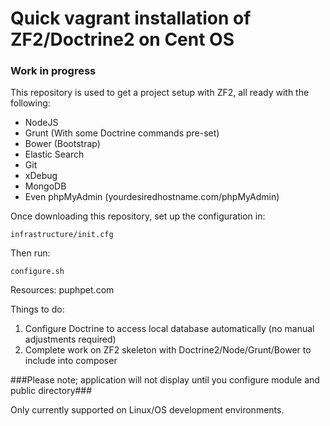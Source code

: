 # Quick vagrant installation of ZF2/Doctrine2 on Cent OS

### Work in progress ###

This repository is used to get a project setup with ZF2, all ready with the following:

- NodeJS
- Grunt (With some Doctrine commands pre-set)
- Bower (Bootstrap)
- Elastic Search
- Git
- xDebug
- MongoDB
- Even phpMyAdmin (yourdesiredhostname.com/phpMyAdmin)

Once downloading this repository, set up the configuration in:

```
infrastructure/init.cfg
```

Then run:

```
configure.sh
```

Resources: puphpet.com

Things to do:

1. Configure Doctrine to access local database automatically (no manual adjustments required)
2. Complete work on ZF2 skeleton with Doctrine2/Node/Grunt/Bower to include into composer

###Please note; application will not display until you configure module and public directory###

Only currently supported on Linux/OS development environments.